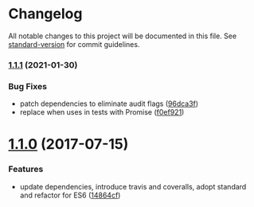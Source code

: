# Changelog

All notable changes to this project will be documented in this file. See [standard-version](https://github.com/conventional-changelog/standard-version) for commit guidelines.

### [1.1.1](https://github.com/arobson/snapstack/compare/v1.1.0...v1.1.1) (2021-01-30)


### Bug Fixes

* patch dependencies to eliminate audit flags ([96dca3f](https://github.com/arobson/snapstack/commit/96dca3faafebb5f7c3866c1b3c04a4cdb8634cfd))
* replace when uses in tests with Promise ([f0ef921](https://github.com/arobson/snapstack/commit/f0ef92176035e463bc557f75be892429022fa102))

<a name="1.1.0"></a>
# [1.1.0](https://github.com/arobson/snapstack/compare/v1.0.9...v1.1.0) (2017-07-15)


### Features

* update dependencies, introduce travis and coveralls, adopt standard and refactor for ES6 ([14864cf](https://github.com/arobson/snapstack/commit/14864cf))

